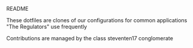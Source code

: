 README

These dotfiles are clones of our configurations for common applications "The Regulators" use frequently

Contributions are managed by the class steventen17 conglomerate
